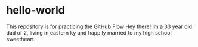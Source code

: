 # hello-world
This repository is for practicing the GitHub Flow
Hey there! Im a 33 year old dad of 2, living in eastern ky and happily married to my high school sweetheart.
